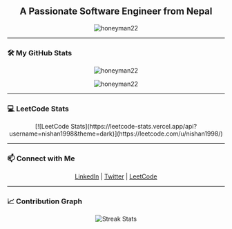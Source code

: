 <h2 align="center">A Passionate Software Engineer from Nepal</h2>

<p align="center">
  <img src="https://komarev.com/ghpvc/?username=honeyman22&label=Profile%20views&color=0e75b6&style=flat" alt="honeyman22" />
</p>

---

### 🛠️ My GitHub Stats

<p align="center">
  <img align="center" src="https://github-readme-stats.vercel.app/api/top-langs?username=honeyman22&show_icons=true&locale=en&layout=compact" alt="honeyman22" />
</p>

<p align="center">
  <img align="center" src="https://github-readme-stats.vercel.app/api?username=honeyman22&show_icons=true&theme=radical" alt="honeyman22" />
</p>

---


### 💻 LeetCode Stats

<p align="center">
  [![LeetCode Stats](https://leetcode-stats.vercel.app/api?username=nishan1998&theme=dark)](https://leetcode.com/u/nishan1998/)
</p>


---

### 📫 Connect with Me

<p align="center">
  <a href="https://linkedin.com/in/your-linkedin" target="_blank">LinkedIn</a> |
  <a href="https://twitter.com/your-twitter" target="_blank">Twitter</a> |
  <a href="https://leetcode.com/nishan1998" target="_blank">LeetCode</a>
</p>

---

### 📈 Contribution Graph

<!-- Optional: Your LeetHub submissions will automatically reflect here -->
<p align="center">
  <img src="https://github-readme-streak-stats.herokuapp.com/?user=honeyman22&theme=dark&hide_border=true" alt="Streak Stats">
</p>

